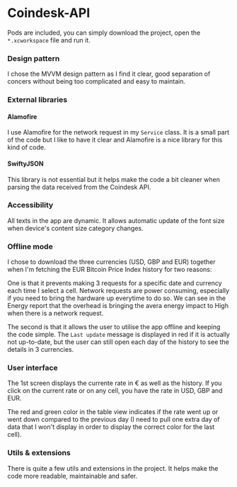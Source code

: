 # Coindesk-API

Pods are included, you can simply download the project, open the `*.xcworkspace` file and run it.

### Design pattern
I chose the MVVM design pattern as I find it clear, good separation of concers without being too complicated and easy to maintain.

### External libraries
#### Alamofire
I use Alamofire for the network request in my `Service` class. It is a small part of the code but I like to have it clear and Alamofire is a nice library for this kind of code.

#### SwiftyJSON
This library is not essential but it helps make the code a bit cleaner when parsing the data received from the Coindesk API.

### Accessibility
All texts in the app are dynamic. It allows automatic update of the font size when device's content size category changes.

### Offline mode
I chose to download the three currencies (USD, GBP and EUR) together when I'm fetching the EUR Bitcoin Price Index history for two reasons:

One is that it prevents making 3 requests for a specific date and currency each time I select a cell. Network requests are power consuming, especially if you need to bring the hardware up everytime to do so. We can see in the Energy report that the overhead is bringing the avera energy impact to High when there is a network request.

The second is that it allows the user to utilise the app offline and keeping the code simple. The `Last update` message is displayed in red if it is actually not up-to-date, but the user can still open each day of the history to see the details in 3 currencies.

### User interface
The 1st screen displays the currente rate in € as well as the history. If you click on the current rate or on any cell, you have the rate in USD, GBP and EUR.

The red and green color in the table view indicates if the rate went up or went down compared to the previous day (I need to pull one extra day of data that I won't display in order to display the correct color for the last cell).

### Utils & extensions
There is quite a few utils and extensions in the project. It helps make the code more readable, maintainable and safer.
